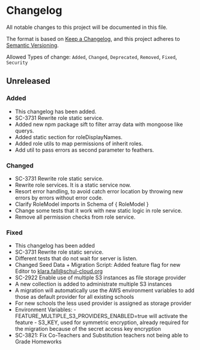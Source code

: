 # Changelog

All notable changes to this project will be documented in this file.

The format is based on [Keep a Changelog](https://keepachangelog.com/en/1.0.0/),
and this project adheres to [Semantic Versioning](https://semver.org/spec/v2.0.0.html).

Allowed Types of change: `Added`, `Changed`, `Deprecated`, `Removed`, `Fixed`, `Security`

## Unreleased

### Added
-   This changelog has been added.
-   SC-3731 Rewrite role static service.
   -   Added new npm package sift to filter array data with mongoose like querys.
   -   Added static section for roleDisplayNames.
   -   Added role utils to map permissions of inherit roles.
   -   Add util to pass errors as second parameter to feathers.

### Changed
-   SC-3731 Rewrite role static service.
   -   Rewrite role services. It is a static service now.
   -   Resort error handling, to avoid catch error location by throwing new errors by errors without error code.
   -   Clarify RoleModel imports in Schema of { RoleModel }
   -   Change some tests that it work with new static logic in role service.
   -   Remove all permission checks from role service.

### Fixed
-   This changelog has been added
-   SC-3731 Rewrite role static service.
   -   Different tests that do not wait for server is listen.
-   Changed Seed Data + Migration Script: Added feature flag for new Editor to klara.fall@schul-cloud.org
-   SC-2922 Enable use of multiple S3 instances as file storage provider
   -   A new collection is added to administrate multiple S3 instances 
   -   A migration will automatically use the AWS environment variables to add those as default provider for all existing schools
   -   For new schools the less used provider is assigned as storage provider
   -   Environment Variables:
      -   FEATURE_MULTIPLE_S3_PROVIDERS_ENABLED=true will activate the feature
      -   S3_KEY, used for symmetric encryption, already required for the migration because of the secret access key encryption
-   SC-3821: Fix Co-Teachers and Substitution teachers not being able to Grade Homeworks

